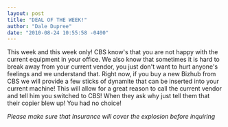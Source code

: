 ```yaml
---
layout: post
title: "DEAL OF THE WEEK!"
author: "Dale Dupree"
date: "2010-08-24 10:55:58 -0400"
---
```


This week and this week only! CBS know's that you are not happy with the current equipment in your office. We also know that sometimes it is hard to break away from your current vendor, you just don't want to hurt anyone's feelings and we understand that. Right now, if you buy a new Bizhub from CBS we will provide a few sticks of dynamite that can be inserted into your current machine! This will allow for a great reason to call the current vendor and tell him you switched to CBS! When they ask why just tell them that their copier blew up! You had no choice!

*Please make sure that Insurance will cover the explosion before inquiring*
